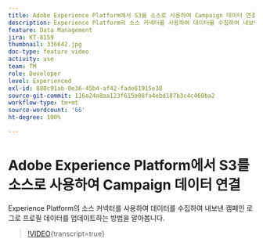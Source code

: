 ```yaml
---
title: Adobe Experience Platform에서 S3를 소스로 사용하여 Campaign 데이터 연결
description: Experience Platform의 소스 커넥터를 사용하여 데이터를 수집하여 내보낸 캠페인 로그로 프로필 데이터를 업데이트하는 방법을 알아봅니다.
feature: Data Management
jira: KT-8159
thumbnail: 336642.jpg
doc-type: feature video
activity: use
team: TM
role: Developer
level: Experienced
exl-id: 880c91ab-0e36-45b4-af42-fade61915e38
source-git-commit: 116a24a8aa123f615e08fa4ebd187b3c4c460ba2
workflow-type: tm+mt
source-wordcount: '66'
ht-degree: 100%

---
```


# Adobe Experience Platform에서 S3를 소스로 사용하여 Campaign 데이터 연결

Experience Platform의 소스 커넥터를 사용하여 데이터를 수집하여 내보낸 캠페인 로그로 프로필 데이터를 업데이트하는 방법을 알아봅니다.

>[!VIDEO](https://video.tv.adobe.com/v/336642?quality=12&learn=on){transcript=true}
